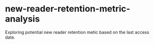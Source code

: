 # new-reader-retention-metric-analysis
Exploring potential new reader retention metic based on the last access date.
